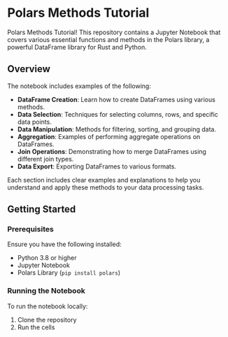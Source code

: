 # Polars Methods Tutorial

Polars Methods Tutorial! This repository contains a Jupyter Notebook that covers various essential functions and methods in the Polars library, a powerful DataFrame library for Rust and Python.

## Overview

The notebook includes examples of the following:

- **DataFrame Creation**: Learn how to create DataFrames using various methods.
- **Data Selection**: Techniques for selecting columns, rows, and specific data points.
- **Data Manipulation**: Methods for filtering, sorting, and grouping data.
- **Aggregation**: Examples of performing aggregate operations on DataFrames.
- **Join Operations**: Demonstrating how to merge DataFrames using different join types.
- **Data Export**: Exporting DataFrames to various formats.

Each section includes clear examples and explanations to help you understand and apply these methods to your data processing tasks.

## Getting Started

### Prerequisites

Ensure you have the following installed:

- Python 3.8 or higher
- Jupyter Notebook
- Polars Library (`pip install polars`)

### Running the Notebook

To run the notebook locally:

1. Clone the repository
2. Run the cells
